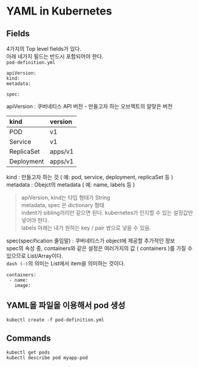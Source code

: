 # YAML in Kubernetes
## Fields
4가지의 Top level fields가 있다.  
아래 네가지 필드는 반드시 포함되어야 한다.  
`pod-definition.yml`
```
apiVersion:
kind:
metadata:

spec:
```
apiVersion :  쿠버네티스 API 버전 - 만들고자 하는 오브젝트의 알맞은 버전  

| kind  | version  |
|:---|:---|
|POD  | v1  |
|Service  | v1  |
|ReplicaSet  | apps/v1  |
|Deployment | apps/v1 |  


kind : 만들고자 하는 것 ( 예: pod, service, deployment, replicaSet 등 )  
metadata : Obejct의 metadata ( 예: name, labels 등 )
> apiVersion, kind는 타입 형태가 String  
> metadata, spec 은 dictionary 형태  
> indent가 sibling끼리만 같으면 된다.
> kubernetes가 인지할 수 있는 설정값만 넣어야 한다.  
> labels 아래는 내가 원하는 key / pair 쌍으로 넣을 수 있음.  

spec(specification 줄임말) : 쿠버네티스가 object에 제공할 추가적인 정보  
spec의 속성 중, containers와 같은 설정은 여러가지의 값 ( containers )를 가질 수 있으므로 List/Array이다.  
`dash (-)`의 의미는 List에서 item을 의미하는 것이다.
```
containers:
 - name:
   image:
```  

## YAML을 파일을 이용해서 pod 생성
```kubectl create -f pod-definition.yml```

## Commands
```kubectl get pods```  
```kubectl describe pod myapp-pod```


